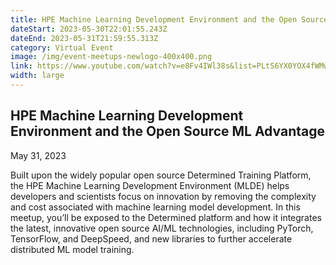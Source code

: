 ```yaml
---
title: HPE Machine Learning Development Environment and the Open Source ML Advantage
dateStart: 2023-05-30T22:01:55.243Z
dateEnd: 2023-05-31T21:59:55.313Z
category: Virtual Event
image: /img/event-meetups-newlogo-400x400.png
link: https://www.youtube.com/watch?v=e8Fv4IWl38s&list=PLtS6YX0YOX4fWMwKbp9blyI1GLdXlbWjY
width: large
---
```

## HPE Machine Learning Development Environment and the Open Source ML Advantage

May 31, 2023

Built upon the widely popular open source Determined Training Platform, the HPE Machine Learning Development Environment (MLDE) helps developers and scientists focus on innovation by removing the complexity and cost associated with machine learning model development. In this meetup, you’ll be exposed to the Determined platform and how it integrates the latest, innovative open source AI/ML technologies, including PyTorch, TensorFlow, and DeepSpeed, and new libraries to further accelerate distributed ML model training.